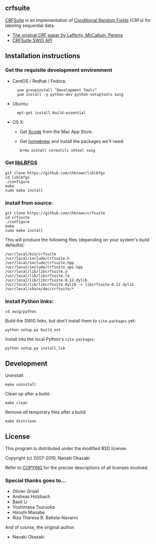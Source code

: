 ## crfsuite

[CRFSuite](http://www.chokkan.org/software/crfsuite/) is an implementation of
[Conditional Random Fields](http://en.wikipedia.org/wiki/Conditional_random_field)
(CRFs) for labeling sequential data.

* [The original CRF paper by Lafferty, McCallum, Pereira](http://www.cis.upenn.edu/~pereira/papers/crf.pdf)
* [CRFSuite SWIG API](http://www.chokkan.org/software/crfsuite/api/crfsuite_hpp_api.html)


## Installation instructions

### Get the requisite development environment

* CentOS / Redhat / Fedora:

        yum groupinstall "Development Tools"
        yum install -y python-dev python-setuptools swig

* Ubuntu:

        apt-get install build-essential

* OS X:
  + Get [Xcode](https://itunes.apple.com/us/app/xcode/id497799835) from the Mac App Store.
  + Get [homebrew](http://brew.sh/) and install the packages we'll need:

        brew install coreutils shtool swig

### Get [libLBFGS](http://www.chokkan.org/software/liblbfgs/)

    git clone https://github.com/chbrown/liblbfgs
    cd liblbfgs
    ./configure
    make
    sudo make install

### Install from source:

    git clone https://github.com/chbrown/crfsuite
    cd crfsuite
    ./configure
    make
    sudo make install

This will produce the following files (depending on your system's build defaults):

    /usr/local/bin/crfsuite
    /usr/local/include/crfsuite.h
    /usr/local/include/crfsuite.hpp
    /usr/local/include/crfsuite_api.hpp
    /usr/local/lib/libcrfsuite.a
    /usr/local/lib/libcrfsuite.la
    /usr/local/lib/libcrfsuite-0.12.dylib
    /usr/local/lib/libcrfsuite.dylib -> libcrfsuite-0.12.dylib
    /usr/local/share/doc/crfsuite/*

### Install Python links:

    cd swig/python

Build the SWIG links, but don't install them to `site-packages` yet:

    python setup.py build_ext

Install into the local Python's `site-packages`:

    python setup.py install_lib


## Development

Uninstall:

    make uninstall

Clean up after a build:

    make clean

Remove _all_ temporary files after a build:

    make distclean


## License

This program is distributed under the modified BSD license.

Copyright (c) 2007-2010, Naoaki Okazaki

Refer to [COPYING](COPYING) for the precise descriptions of all licenses
involved.


### Special thanks goes to...

* Olivier Grisel
* Andreas Holzbach
* Baoli Li
* Yoshimasa Tsuruoka
* Hiroshi Manabe
* Riza Theresa B. Batista-Navarro

And of course, the original author:

* Naoaki Okazaki

